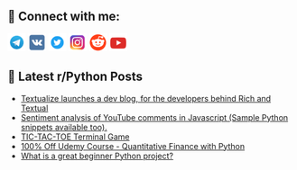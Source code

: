 ## 🔎 Connect with me:
[<img src="https://github.com/bullbesh/bullbesh/blob/main/images/Telegram.png" width="32" height="32" />](https://t.me/bullbesh)
[<img src="https://github.com/bullbesh/bullbesh/blob/main/images/VK.png" width="32" height="32" />](https://vk.com/bullbesh)
[<img src="https://github.com/bullbesh/bullbesh/blob/main/images/Twitter.png" width="32" height="32" />](https://twitter.com/bullbesh1)
[<img src="https://github.com/bullbesh/bullbesh/blob/main/images/Instagram.png" width="32" height="32" />](https://www.instagram.com/bullbesh)
[<img src="https://github.com/bullbesh/bullbesh/blob/main/images/Reddit.png" width="32" height="32" />](https://www.reddit.com/user/bullbesh)
[<img src="https://github.com/bullbesh/bullbesh/blob/main/images/YouTube.png" width="32" height="32" />](https://www.youtube.com/channel/UCtfjRs6uzgq5mfm8S06WTcg)

## 📕 Latest r/Python Posts
<!-- BLOG-POST-LIST:START -->
- [Textualize launches a dev blog, for the developers behind Rich and Textual](https://www.reddit.com/r/Python/comments/z8lsh8/textualize_launches_a_dev_blog_for_the_developers/)
- [Sentiment analysis of YouTube comments in Javascript &lpar;Sample Python snippets available too&rpar;.](https://www.reddit.com/r/Python/comments/z8iesk/sentiment_analysis_of_youtube_comments_in/)
- [TIC-TAC-TOE Terminal Game](https://www.reddit.com/r/Python/comments/z8i8bi/tictactoe_terminal_game/)
- [100% Off Udemy Course - Quantitative Finance with Python](https://www.reddit.com/r/Python/comments/z8hpmi/100_off_udemy_course_quantitative_finance_with/)
- [What is a great beginner Python project?](https://www.reddit.com/r/Python/comments/z8goxi/what_is_a_great_beginner_python_project/)
<!-- BLOG-POST-LIST:END -->
